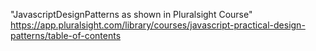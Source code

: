 "JavascriptDesignPatterns as shown in Pluralsight Course" 
https://app.pluralsight.com/library/courses/javascript-practical-design-patterns/table-of-contents
